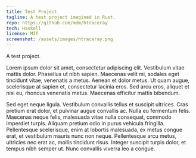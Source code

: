 ```yaml
---
title: Test Project
tagline: A test project imagined in Rust.
repo: https://github.com/mdm/htraceray
tech: Haskell
license: MIT
screenshot: /assets/images/htraceray.png
---
```

A test project.

Lorem ipsum dolor sit amet, consectetur adipiscing elit. Vestibulum vitae mattis dolor. Phasellus ut nibh sapien. Maecenas velit mi, sodales eget tincidunt vitae, venenatis a metus. Aenean et dolor metus. Ut quam augue, scelerisque at sapien et, consectetur lacinia eros. Sed arcu eros, aliquet et nisi eu, rhoncus venenatis metus. Maecenas efficitur mattis bibendum.

Sed eget neque ligula. Vestibulum convallis tellus et suscipit ultrices. Cras pretium erat dolor, et pulvinar augue convallis ac. Nulla eu fermentum felis. Maecenas neque felis, malesuada vitae nulla consequat, commodo imperdiet turpis. Aliquam pretium odio in purus vehicula fringilla. Pellentesque scelerisque, enim at lobortis malesuada, ex metus congue erat, et vestibulum mauris nunc non neque. Pellentesque arcu metus, ultricies nec erat ac, mollis tincidunt risus. Integer suscipit turpis dolor, et tempus nibh semper ut. Nunc convallis viverra leo a congue.
